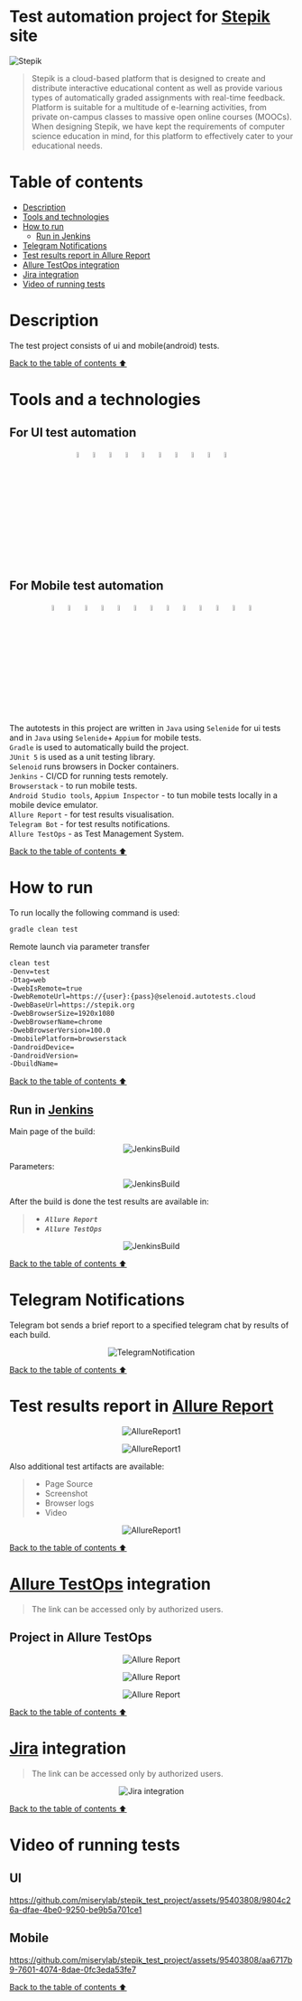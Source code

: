 # Test automation project for [Stepik](https://stepik.org/) site

<img src="src/test/resources/images/stepik.png" alt="Stepik">

> Stepik is a cloud-based platform that is designed to create and distribute interactive educational content as well as provide various types of automatically graded assignments with real-time feedback. Platform is suitable for a multitude of e-learning activities, from private on-campus classes to massive open online courses (MOOCs). When designing Stepik, we have kept the requirements of computer science education in mind, for this platform to effectively cater to your educational needs.

# <a name="TableOfContents">Table of contents</a>
+ [Description](#Description)
+ [Tools and technologies](#Technology)
+ [How to run](#HowToRun)
    + [Run in Jenkins](#RunInJenkins)
+ [Telegram Notifications](#TelegramNotifications)
+ [Test results report in Allure Report](#AllureReport)
+ [Allure TestOps integration](#AllureTestOps)
+ [Jira integration](#Jira)
+ [Video of running tests](#Video)


# <a name="Description">Description</a>
The test project consists of ui and mobile(android) tests.

[Back to the table of contents ⬆](#TableOfContents)

# <a name="Technology">Tools and a technologies</a>
## For UI test automation
<p  align="center">
  <img src="src/test/resources/images/logo/Intelij_IDEA.svg" width="5%" alt="Intelij IDEA"/>
  <img src="src/test/resources/images/logo/Java.svg" width="5%" alt="Java"/>
  <img src="src/test/resources/images/logo/Selenide.svg" width="5%" alt="Selenide"/>
  <img src="src/test/resources/images/logo/Selenoid.svg" width="5%" alt="Selenoid"/>
  <img src="src/test/resources/images/logo/Allure_Report.svg" width="5%" alt="Allure"/>
  <img src="src/test/resources/images/logo/Allure_Test_Ops.svg" width="5%" alt="Allure Test Ops"/>
  <img src="src/test/resources/images/logo/Gradle.svg" width="5%"  alt="Gradle"/>
  <img src="src/test/resources/images/logo/JUnit5.svg" width="5%" alt="JUnit5"/>
  <img src="src/test/resources/images/logo/Jenkins.svg"width="5%" alt="Jenkins"/>
  <img src="src/test/resources/images/logo/Telegram.svg"width="5%" alt="Telegram"/>
</p>

## For Mobile test automation
<p  align="center">
  <img src="src/test/resources/images/logo/Intelij_IDEA.svg" width="5%" alt="Intelij IDEA"/>
  <img src="src/test/resources/images/logo/Java.svg" width="5%" alt="Java"/>
  <img src="src/test/resources/images/logo/Selenide.svg" width="5%" alt="Selenide"/>
  <img src="src/test/resources/images/logo/androidstudio.svg" width="5%" alt="Android Studio"/>
  <img src="src/test/resources/images/logo/appium.svg" width="5%" alt="Appium"/>
  <img src="src/test/resources/images/logo/appium_inspector.png" width="5%" alt="Appium Inspector"/>
  <img src="src/test/resources/images/logo/browserstack.svg" width="5%"  alt="Browserstack"/>
  <img src="src/test/resources/images/logo/Allure_Report.svg" width="5%" alt="Allure"/>
  <img src="src/test/resources/images/logo/Allure_Test_Ops.svg" width="5%" alt="Allure Test Ops"/>
  <img src="src/test/resources/images/logo/Gradle.svg" width="5%"  alt="Gradle"/>
  <img src="src/test/resources/images/logo/JUnit5.svg" width="5%" alt="JUnit5"/>
  <img src="src/test/resources/images/logo/Jenkins.svg"width="5%" alt="Jenkins"/>
  <img src="src/test/resources/images/logo/Telegram.svg"width="5%" alt="Telegram"/>
</p>

The autotests in this project are written in `Java` using `Selenide` for ui tests and in `Java` using `Selenide`+ `Appium` for mobile tests.\
`Gradle` is used to automatically build the project.\
`JUnit 5` is used as a unit testing library.\
`Selenoid` runs browsers in Docker containers.\
`Jenkins` - CI/CD for running tests remotely.\
`Browserstack` - to run mobile tests.\
`Android Studio tools`, `Appium Inspector` - to tun mobile tests locally in a mobile device emulator.\
`Allure Report` - for test results visualisation.\
`Telegram Bot` - for test results notifications.\
`Allure TestOps` - as Test Management System.

[Back to the table of contents ⬆](#TableOfContents)

# <a name="HowToRun">How to run</a>

To run locally the following command is used:
```bash
gradle clean test
```
Remote launch via parameter transfer
```bash
clean test
-Denv=test
-Dtag=web
-DwebIsRemote=true
-DwebRemoteUrl=https://{user}:{pass}@selenoid.autotests.cloud
-DwebBaseUrl=https://stepik.org
-DwebBrowserSize=1920x1080
-DwebBrowserName=chrome
-DwebBrowserVersion=100.0
-DmobilePlatform=browserstack
-DandroidDevice=
-DandroidVersion=
-DbuildName=
```

[Back to the table of contents ⬆](#TableOfContents)

## <a name="RunInJenkins">Run in [Jenkins](https://jenkins.autotests.cloud/job/C20-miserylab-java_final/)</a>
Main page of the build:

<p  align="center">
  <img src="src/test/resources/images/jenkins1.png" alt="JenkinsBuild"/>
</p>

Parameters:

<p  align="center">
  <img src="src/test/resources/images/jenkins4.png" alt="JenkinsBuild"/>
</p>

After the build is done the test results are available in:
>- <code><strong>*Allure Report*</strong></code>
>- <code><strong>*Allure TestOps*</strong></code>

<p  align="center">
  <img src="src/test/resources/images/jenkins3.png" alt="JenkinsBuild"/>
</p>


[Back to the table of contents ⬆](#TableOfContents)


# <a name="TelegramNotifications">Telegram Notifications</a>
Telegram bot sends a brief report to a specified telegram chat by results of each build.
<p  align="center">
<img src="src/test/resources/images/telegram.png" alt="TelegramNotification" >
</p>


[Back to the table of contents ⬆](#TableOfContents)

# <a name="AllureReport">Test results report in [Allure Report](https://jenkins.autotests.cloud/job/C20-miserylab-java_final/14/allure/)</a>

<p align="center">
  <img src="src/test/resources/images/allure1.png" alt="AllureReport1">
</p>

<p align="center">
  <img src="src/test/resources/images/allure2.png" alt="AllureReport1">
</p>

Also additional test artifacts are available:
>- Page Source
>- Screenshot
>- Browser logs
>- Video

<p align="center">
  <img src="src/test/resources/images/allure3.png" alt="AllureReport1">
</p>

[Back to the table of contents ⬆](#TableOfContents)

# <a name="AllureTestOps">[Allure TestOps](https://allure.autotests.cloud/project/3665/dashboards) integration</a>
> The link can be accessed only by authorized users.

## <a name="AllureTestOpsProject">Project in Allure TestOps</a>

<p align="center">
  <img src="src/test/resources/images/testops1.png" alt="Allure Report"/>
</p>

<p align="center">
  <img src="src/test/resources/images/testops2.png" alt="Allure Report"/>
</p>

<p align="center">
  <img src="src/test/resources/images/testops3.png" alt="Allure Report"/>
</p>


[Back to the table of contents ⬆](#TableOfContents)

# <a name="Jira">[Jira](https://jira.autotests.cloud/browse/HOMEWORK-882) integration</a>
> The link can be accessed only by authorized users.

<p align="center">
  <img src="src/test/resources/images/jira.png" alt="Jira integration"/>
</p>

[Back to the table of contents ⬆](#TableOfContents)


# <a name="Video">Video of running tests</a>

## UI


https://github.com/miserylab/stepik_test_project/assets/95403808/9804c26a-dfae-4be0-9250-be9b5a701ce1


## Mobile



https://github.com/miserylab/stepik_test_project/assets/95403808/aa6717b9-7601-4074-8dae-0fc3eda53fe7



[Back to the table of contents ⬆](#TableOfContents)




